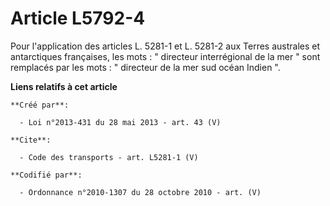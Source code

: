 # Article L5792-4

Pour l'application des articles L. 5281-1 et L. 5281-2 aux Terres australes et antarctiques françaises, les mots : "
directeur interrégional de la mer " sont remplacés par les mots : " directeur de la mer sud océan Indien ".

**Liens relatifs à cet article**

	**Créé par**:

	  - Loi n°2013-431 du 28 mai 2013 - art. 43 (V)

	**Cite**:

	  - Code des transports - art. L5281-1 (V)

	**Codifié par**:

	  - Ordonnance n°2010-1307 du 28 octobre 2010 - art. (V)
